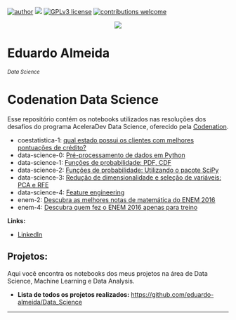 
[![author](https://img.shields.io/badge/author-Eduardo%20Almeida-red.svg)](https://www.linkedin.com/in/eduardo-almeida-814a676a/) [![](https://img.shields.io/badge/python-3.7+-blue.svg)](https://www.python.org/downloads/release/python-365/) [![GPLv3 license](https://img.shields.io/badge/License-GPLv3-blue.svg)](http://perso.crans.org/besson/LICENSE.html) [![contributions welcome](https://img.shields.io/badge/contributions-welcome-brightgreen.svg?style=flat)](https://github.com/karinnecristina/Data-Science)

<p align="center">
  <img src="codenation.png" >    
</p>  

# Eduardo Almeida
<sub>*Data Science*</sub>

# Codenation Data Science 

Esse repositório contém os notebooks utilizados nas resoluções dos desafios do programa AceleraDev Data Science, oferecido pela [Codenation](https://www.codenation.dev/).

* coestatistica-1: [qual estado possui os clientes com melhores pontuações de crédito?](https://github.com/eduardo-almeida/Data_Science/blob/master/codenation/coestatistica-1)
* data-science-0: [Pré-processamento de dados em Python](https://github.com/eduardo-almeida/Data_Science/blob/master/codenation/data-science-0)
* data-science-1: [Funções de probabilidade: PDF, CDF](https://github.com/eduardo-almeida/Data_Science/blob/master/codenation/data-science-1)
* data-science-2: [Funções de probabilidade: Utilizando o pacote SciPy](https://github.com/eduardo-almeida/Data_Science/blob/master/codenation/data-science-2)
* data-science-3: [Redução de dimensionalidade e seleção de variáveis: PCA e RFE](https://github.com/eduardo-almeida/Data_Science/blob/master/codenation/data-science-3)
* data-science-4: [Feature engineering](https://github.com/eduardo-almeida/Data_Science/blob/master/codenation/data-science-4)
* enem-2: [Descubra as melhores notas de matemática do ENEM 2016](https://github.com/eduardo-almeida/Data_Science/blob/master/codenation/enem-2)
* enem-4: [Descubra quem fez o ENEM 2016 apenas para treino](https://github.com/eduardo-almeida/Data_Science/blob/master/codenation/enem-4)


**Links:**
* [LinkedIn](https://www.linkedin.com/in/eduardo-almeida-814a676a/)


## Projetos:

Aqui você encontra os notebooks dos meus projetos na área de Data Science, Machine Learning e Data Analysis. 

* **Lista de todos os projetos realizados:** https://github.com/eduardo-almeida/Data_Science
---
